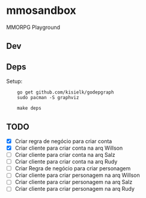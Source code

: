# mmosandbox
MMORPG Playground

## Dev

## Deps

Setup:

```
    go get github.com/kisielk/godepgraph
    sudo pacman -S graphviz
```

```
    make deps
```

## TODO

 - [x] Criar regra de negócio para criar conta
 - [x] Criar cliente para criar conta na arq Willson
 - [ ] Criar cliente para criar conta na arq Salz
 - [ ] Criar cliente para criar conta na arq Rudy
 - [ ] Criar Regra de negócio para criar personagem
 - [ ] Criar cliente para criar personagem na arq Willson
 - [ ] Criar cliente para criar personagem na arq Salz
 - [ ] Criar cliente para criar personagem na arq Rudy

